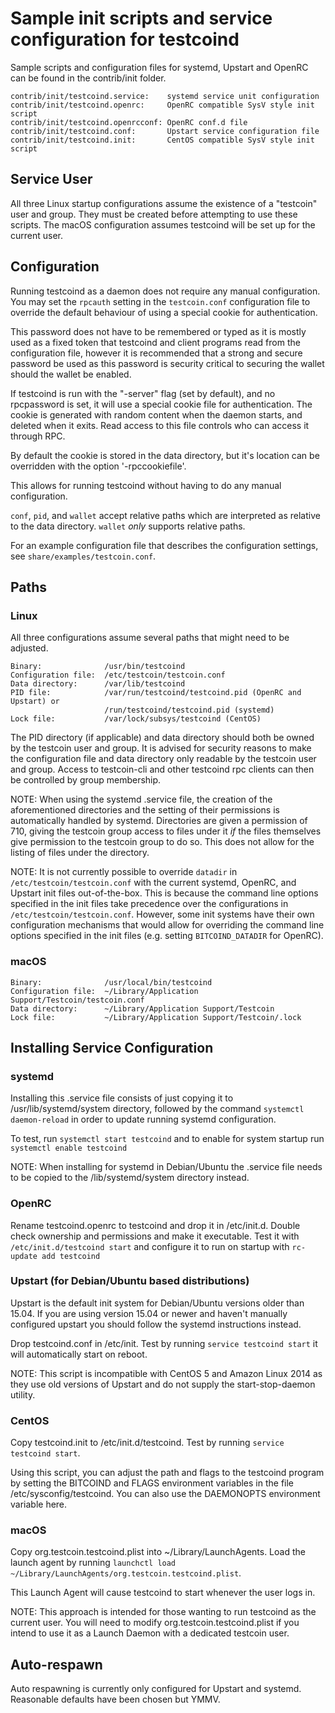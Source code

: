 Sample init scripts and service configuration for testcoind
==========================================================

Sample scripts and configuration files for systemd, Upstart and OpenRC
can be found in the contrib/init folder.

    contrib/init/testcoind.service:    systemd service unit configuration
    contrib/init/testcoind.openrc:     OpenRC compatible SysV style init script
    contrib/init/testcoind.openrcconf: OpenRC conf.d file
    contrib/init/testcoind.conf:       Upstart service configuration file
    contrib/init/testcoind.init:       CentOS compatible SysV style init script

Service User
---------------------------------

All three Linux startup configurations assume the existence of a "testcoin" user
and group.  They must be created before attempting to use these scripts.
The macOS configuration assumes testcoind will be set up for the current user.

Configuration
---------------------------------

Running testcoind as a daemon does not require any manual configuration. You may
set the `rpcauth` setting in the `testcoin.conf` configuration file to override
the default behaviour of using a special cookie for authentication.

This password does not have to be remembered or typed as it is mostly used
as a fixed token that testcoind and client programs read from the configuration
file, however it is recommended that a strong and secure password be used
as this password is security critical to securing the wallet should the
wallet be enabled.

If testcoind is run with the "-server" flag (set by default), and no rpcpassword is set,
it will use a special cookie file for authentication. The cookie is generated with random
content when the daemon starts, and deleted when it exits. Read access to this file
controls who can access it through RPC.

By default the cookie is stored in the data directory, but it's location can be overridden
with the option '-rpccookiefile'.

This allows for running testcoind without having to do any manual configuration.

`conf`, `pid`, and `wallet` accept relative paths which are interpreted as
relative to the data directory. `wallet` *only* supports relative paths.

For an example configuration file that describes the configuration settings,
see `share/examples/testcoin.conf`.

Paths
---------------------------------

### Linux

All three configurations assume several paths that might need to be adjusted.

    Binary:              /usr/bin/testcoind
    Configuration file:  /etc/testcoin/testcoin.conf
    Data directory:      /var/lib/testcoind
    PID file:            /var/run/testcoind/testcoind.pid (OpenRC and Upstart) or
                         /run/testcoind/testcoind.pid (systemd)
    Lock file:           /var/lock/subsys/testcoind (CentOS)

The PID directory (if applicable) and data directory should both be owned by the
testcoin user and group. It is advised for security reasons to make the
configuration file and data directory only readable by the testcoin user and
group. Access to testcoin-cli and other testcoind rpc clients can then be
controlled by group membership.

NOTE: When using the systemd .service file, the creation of the aforementioned
directories and the setting of their permissions is automatically handled by
systemd. Directories are given a permission of 710, giving the testcoin group
access to files under it _if_ the files themselves give permission to the
testcoin group to do so. This does not allow
for the listing of files under the directory.

NOTE: It is not currently possible to override `datadir` in
`/etc/testcoin/testcoin.conf` with the current systemd, OpenRC, and Upstart init
files out-of-the-box. This is because the command line options specified in the
init files take precedence over the configurations in
`/etc/testcoin/testcoin.conf`. However, some init systems have their own
configuration mechanisms that would allow for overriding the command line
options specified in the init files (e.g. setting `BITCOIND_DATADIR` for
OpenRC).

### macOS

    Binary:              /usr/local/bin/testcoind
    Configuration file:  ~/Library/Application Support/Testcoin/testcoin.conf
    Data directory:      ~/Library/Application Support/Testcoin
    Lock file:           ~/Library/Application Support/Testcoin/.lock

Installing Service Configuration
-----------------------------------

### systemd

Installing this .service file consists of just copying it to
/usr/lib/systemd/system directory, followed by the command
`systemctl daemon-reload` in order to update running systemd configuration.

To test, run `systemctl start testcoind` and to enable for system startup run
`systemctl enable testcoind`

NOTE: When installing for systemd in Debian/Ubuntu the .service file needs to be copied to the /lib/systemd/system directory instead.

### OpenRC

Rename testcoind.openrc to testcoind and drop it in /etc/init.d.  Double
check ownership and permissions and make it executable.  Test it with
`/etc/init.d/testcoind start` and configure it to run on startup with
`rc-update add testcoind`

### Upstart (for Debian/Ubuntu based distributions)

Upstart is the default init system for Debian/Ubuntu versions older than 15.04. If you are using version 15.04 or newer and haven't manually configured upstart you should follow the systemd instructions instead.

Drop testcoind.conf in /etc/init.  Test by running `service testcoind start`
it will automatically start on reboot.

NOTE: This script is incompatible with CentOS 5 and Amazon Linux 2014 as they
use old versions of Upstart and do not supply the start-stop-daemon utility.

### CentOS

Copy testcoind.init to /etc/init.d/testcoind. Test by running `service testcoind start`.

Using this script, you can adjust the path and flags to the testcoind program by
setting the BITCOIND and FLAGS environment variables in the file
/etc/sysconfig/testcoind. You can also use the DAEMONOPTS environment variable here.

### macOS

Copy org.testcoin.testcoind.plist into ~/Library/LaunchAgents. Load the launch agent by
running `launchctl load ~/Library/LaunchAgents/org.testcoin.testcoind.plist`.

This Launch Agent will cause testcoind to start whenever the user logs in.

NOTE: This approach is intended for those wanting to run testcoind as the current user.
You will need to modify org.testcoin.testcoind.plist if you intend to use it as a
Launch Daemon with a dedicated testcoin user.

Auto-respawn
-----------------------------------

Auto respawning is currently only configured for Upstart and systemd.
Reasonable defaults have been chosen but YMMV.
